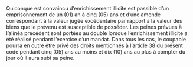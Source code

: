 Quiconque est convaincu d’enrichissement illicite est passible d’un emprisonnement de un (01) an à cinq (05) ans et d’une amende correspondant à la valeur jugée excédentaire par rapport à la valeur des biens que le prévenu est susceptible de posséder.
Les peines prévues à l’alinéa précédent sont portées au double lorsque l’enrichissement illicite a été réalisé pendant l’exercice d’un mandat.
Dans tous les cas, le coupable pourra en outre être privé des droits mentionnés à l’article 38 du présent code pendant cinq (05) ans au moins et dix (10) ans au plus à compter du jour où il aura subi sa peine.
